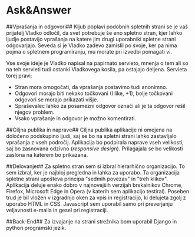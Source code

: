 # Ask&Answer #

##Vprašanja in odgovori##
Kljub poplavi podobnih spletnih strani se je vaš prijatelj Vladko odločil, da svet potrebuje še eno spletno stran, kjer lahko ljudje postavijo vprašanja na katere jim drugi uporabniki spletne strani odgovarjajo. Seveda si je Vladko zadevo zamislil po svoje, ker pa nima pojma o spletnem programiranju, mu morate pri izvedbi pomagati vi.

Vse svoje ideje je Vladko napisal na papirnato servieto, mnenja o tem ali so na teh servieti tudi ostanki Vladkovega kosila, pa ostajajo deljena. Servieta torej pravi:

*   Stran mora omogočati, da vprašanja postavimo tudi anonimno.
*   Odgovori morajo biti nekako točkovani (I like, +1), bolje točkovani odgovori se morajo prikazati višje.
*   Spraševalec lahko za posamezni odgovor označi ali je ta odgovor rešil njegov problem.
*   Vsako vprašanje in odgovor je možno komentirati.

##Ciljna publika in naprave##
Ciljna publika aplikacije ni omejena na določeno podskupino ljudi, saj se bo na spletni strani lahko zastavljalo vprašanja z vseh področij.
Aplikacija bo podpirala naprave vseh velikosti, saj bo zasnovana odzivno (*responsive design*). Prilagajala se bo velikosti zaslona na katerem bo prikazana.

##Delovanje##
Za spletno stran sem si izbral hierarhično organizacijo. To sem izbral, ker je najbloj pregledna in lahka za uporabo. Ta organizacija spletne strani upošteva principa "sedmih povezav" in "treh klikov".
Aplikacija deluje enako dobro v najnovejših verzijah brskalnikov Chrome, Firefox, Microsoft Edge in Opera (v katerih sem aplikacijo testiral).
Poseben trud je bil vložen v izgradnjo oken za vpis in registracijo, ki delujeta zgolj z uporabo HTML in CSS.
Javascript sem uporabil samo pri preverjanju veljavnosti e-maila in gesel pri registraciji.

##Back-End##
Za izvajanje na strani strežnika bom uporabil Django in python programski jezik.